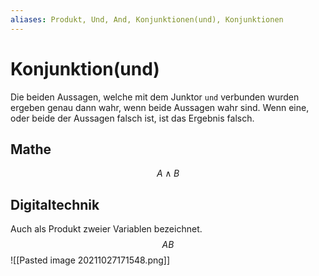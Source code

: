```yaml
---
aliases: Produkt, Und, And, Konjunktionen(und), Konjunktionen
---
```

# Konjunktion(und)
Die beiden Aussagen, welche mit dem Junktor `und` verbunden wurden ergeben genau dann wahr, wenn beide Aussagen wahr sind. Wenn eine, oder beide der Aussagen falsch ist, ist das Ergebnis falsch.
## Mathe
$$A\wedge B$$
## Digitaltechnik
Auch als Produkt zweier Variablen bezeichnet.
$$AB$$
![[Pasted image 20211027171548.png]]